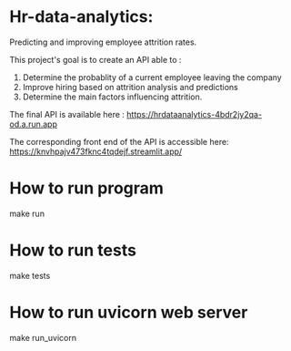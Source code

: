 # Hr-data-analytics:

Predicting and improving employee attrition rates.

This project's goal is to create an API able to :
1. Determine the probablity of a current employee leaving the company
2. Improve hiring based on attrition analysis and predictions
3. Determine the main factors influencing attrition.

The final API is available here : https://hrdataanalytics-4bdr2jy2qa-od.a.run.app

The corresponding front end of the API is accessible here: https://knvhpajv473fknc4tqdejf.streamlit.app/

# How to run program
make run

# How to run tests
make tests

# How to run uvicorn web server
make run_uvicorn
